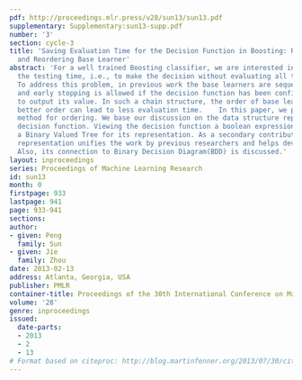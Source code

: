 ```yaml
---
pdf: http://proceedings.mlr.press/v28/sun13/sun13.pdf
supplementary: Supplementary:sun13-supp.pdf
number: '3'
section: cycle-3
title: 'Saving Evaluation Time for the Decision Function in Boosting: Representation
  and Reordering Base Learner'
abstract: 'For a well trained Boosting classifier, we are interested in how to save
  the testing time, i.e., to make the decision without evaluating all the base learners.
  To address this problem, in previous work the base learners are sequentially calculated
  and early stopping is allowed if the decision function has been confident enough
  to output its value. In such a chain structure, the order of base learners is critical:
  better order can lead to less evaluation time.    In this paper, we present a novel
  method for ordering. We base our discussion on the data structure representing Boosting’s
  decision function. Viewing the decision function a boolean expression, we propose
  a Binary Valued Tree for its representation. As a secondary contribution, such a
  representation unifies the work by previous researchers and helps devise new representation.
  Also, its connection to Binary Decision Diagram(BDD) is discussed.'
layout: inproceedings
series: Proceedings of Machine Learning Research
id: sun13
month: 0
firstpage: 933
lastpage: 941
page: 933-941
sections: 
author:
- given: Peng
  family: Sun
- given: Jie
  family: Zhou
date: 2013-02-13
address: Atlanta, Georgia, USA
publisher: PMLR
container-title: Proceedings of the 30th International Conference on Machine Learning
volume: '28'
genre: inproceedings
issued:
  date-parts:
  - 2013
  - 2
  - 13
# Format based on citeproc: http://blog.martinfenner.org/2013/07/30/citeproc-yaml-for-bibliographies/
---
```


